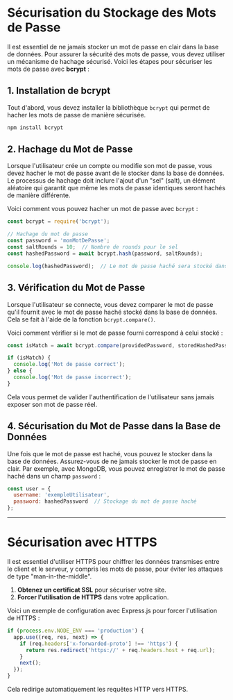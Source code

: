 # **Sécurisation du Stockage des Mots de Passe**

Il est essentiel de ne jamais stocker un mot de passe en clair dans la base de données. Pour assurer la sécurité des mots de passe, vous devez utiliser un mécanisme de hachage sécurisé. Voici les étapes pour sécuriser les mots de passe avec **bcrypt** :

## **1. Installation de bcrypt**

Tout d'abord, vous devez installer la bibliothèque `bcrypt` qui permet de hacher les mots de passe de manière sécurisée.

```bash
npm install bcrypt
```

## **2. Hachage du Mot de Passe**

Lorsque l'utilisateur crée un compte ou modifie son mot de passe, vous devez hacher le mot de passe avant de le stocker dans la base de données. Le processus de hachage doit inclure l'ajout d'un "sel" (salt), un élément aléatoire qui garantit que même les mots de passe identiques seront hachés de manière différente.

Voici comment vous pouvez hacher un mot de passe avec `bcrypt` :

```javascript
const bcrypt = require('bcrypt');

// Hachage du mot de passe
const password = 'monMotDePasse';
const saltRounds = 10;  // Nombre de rounds pour le sel
const hashedPassword = await bcrypt.hash(password, saltRounds);

console.log(hashedPassword);  // Le mot de passe haché sera stocké dans la base de données
```

## **3. Vérification du Mot de Passe**

Lorsque l'utilisateur se connecte, vous devez comparer le mot de passe qu'il fournit avec le mot de passe haché stocké dans la base de données. Cela se fait à l'aide de la fonction `bcrypt.compare()`.

Voici comment vérifier si le mot de passe fourni correspond à celui stocké :

```javascript
const isMatch = await bcrypt.compare(providedPassword, storedHashedPassword);

if (isMatch) {
  console.log('Mot de passe correct');
} else {
  console.log('Mot de passe incorrect');
}
```

Cela vous permet de valider l'authentification de l'utilisateur sans jamais exposer son mot de passe réel.

## **4. Sécurisation du Mot de Passe dans la Base de Données**

Une fois que le mot de passe est haché, vous pouvez le stocker dans la base de données. Assurez-vous de ne jamais stocker le mot de passe en clair. Par exemple, avec MongoDB, vous pouvez enregistrer le mot de passe haché dans un champ `password` :

```javascript
const user = {
  username: 'exempleUtilisateur',
  password: hashedPassword  // Stockage du mot de passe haché
};
```

---

# **Sécurisation avec HTTPS**

Il est essentiel d'utiliser HTTPS pour chiffrer les données transmises entre le client et le serveur, y compris les mots de passe, pour éviter les attaques de type "man-in-the-middle".

1. **Obtenez un certificat SSL** pour sécuriser votre site.
2. **Forcer l'utilisation de HTTPS** dans votre application.

Voici un exemple de configuration avec Express.js pour forcer l'utilisation de HTTPS :

```javascript
if (process.env.NODE_ENV === 'production') {
  app.use((req, res, next) => {
    if (req.headers['x-forwarded-proto'] !== 'https') {
      return res.redirect('https://' + req.headers.host + req.url);
    }
    next();
  });
}
```

Cela redirige automatiquement les requêtes HTTP vers HTTPS.